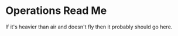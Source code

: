 Operations Read Me
==================

If it's heavier than air and doesn't fly then it probably should go here.